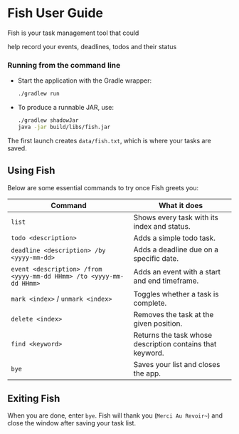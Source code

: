 # Fish User Guide

Fish is your task management tool that could 

help record your events, deadlines, todos and their status

### Running from the command line
- Start the application with the Gradle wrapper:
  ```bash
  ./gradlew run
  ```
- To produce a runnable JAR, use:
  ```bash
  ./gradlew shadowJar
  java -jar build/libs/fish.jar
  ```
The first launch creates `data/fish.txt`, which is where your tasks are saved.

## Using Fish
Below are some essential commands to try once Fish greets you:

| Command                                                             | What it does                                              |
|---------------------------------------------------------------------|-----------------------------------------------------------|
| `list`                                                              | Shows every task with its index and status.               |
| `todo <description>`                                                | Adds a simple todo task.                                  |
| `deadline <description> /by <yyyy-mm-dd>`                           | Adds a deadline due on a specific date.                   |
| `event <description> /from <yyyy-mm-dd HHmm> /to <yyyy-mm-dd HHmm>` | Adds an event with a start and end timeframe.             |
| `mark <index>` / `unmark <index>`                                   | Toggles whether a task is complete.                       |
| `delete <index>`                                                    | Removes the task at the given position.                   |
| `find <keyword> `                                                   | Returns the task whose description contains that keyword. |
| `bye`                                                               | Saves your list and closes the app.                       |

## Exiting Fish
When you are done, enter `bye`. Fish will thank you (`Merci Au Revoir~`) and close the window after saving your task list.
